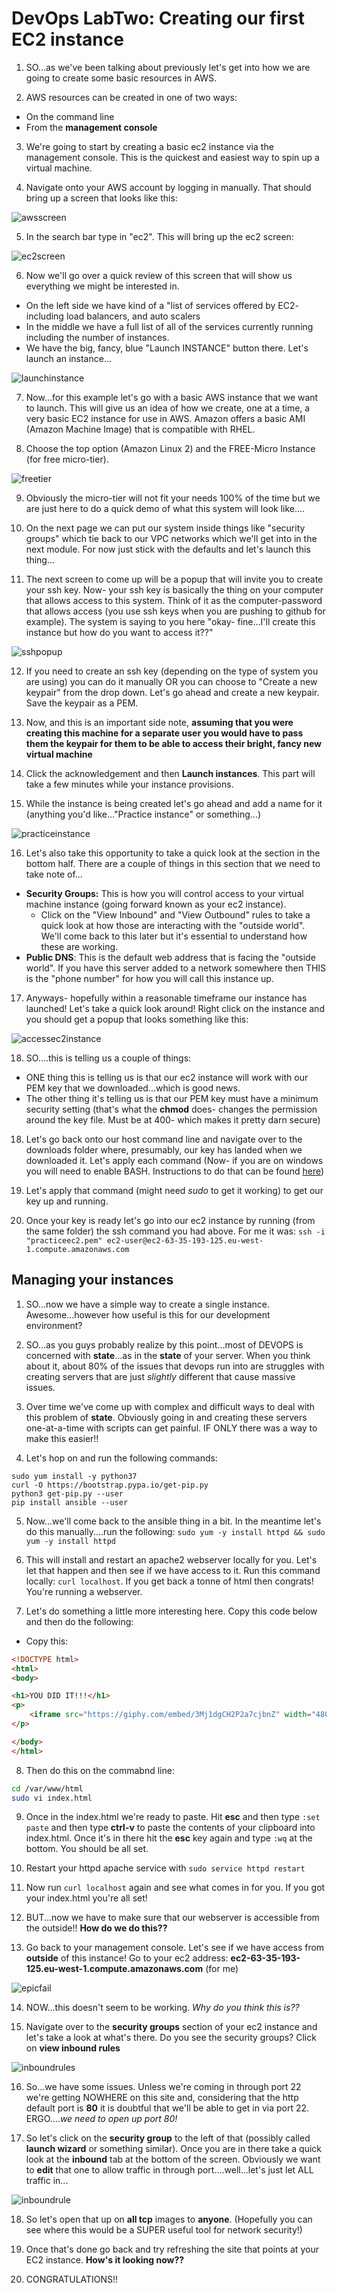 # DevOps LabTwo: Creating our first EC2 instance

1. SO...as we've been talking about previously let's get into how we are going to create some basic resources in AWS.

2. AWS resources can be created in one of two ways:

  * On the command line
  * From the **management console**

3. We're going to start by creating a basic ec2 instance via the management console. This is the quickest and easiest way to spin up a virtual machine.

4. Navigate onto your AWS account by logging in manually. That should bring up a screen that looks like this:

![awsscreen](../images/awsscreen.png)

5. In the search bar type in "ec2". This will bring up the ec2 screen:

![ec2screen](../images/ec2screen.png)

6. Now we'll go over a quick review of this screen that will show us everything we might be interested in.
  * On the left side we have kind of a "list of services offered by EC2- including load balancers, and auto scalers
  * In the middle we have a full list of all of the services currently running including the number of instances.
  * We have the big, fancy, blue "Launch INSTANCE" button there. Let's launch an instance...

![launchinstance](../images/launchinstance.png)

  7. Now...for this example let's go with a basic AWS instance that we want to launch. This will give us an idea of how we create, one at a time, a very basic EC2 instance for use in AWS. Amazon offers a basic AMI (Amazon Machine Image) that is compatible with RHEL.

  8. Choose the top option (Amazon Linux 2) and the FREE-Micro Instance (for free micro-tier).

![freetier](../images/freetier.png)

  9. Obviously the micro-tier will not fit your needs 100% of the time but we are just here to do a quick demo of what this system will look like....

  10. On the next page we can put our system inside things like "security groups" which tie back to our VPC networks which we'll get into in the next module. For now just stick with the defaults and let's launch this thing...

  11. The next screen to come up will be a popup that will invite you to create your ssh key.
  Now- your ssh key is basically the thing on your computer that allows access to this system. Think of it as the computer-password that allows access (you use ssh keys when you are pushing to github for example). The system is saying to you here "okay- fine...I'll create this instance but how do you want to access it??"

  ![sshpopup](../images/sshpopup.png)

  12. If you need to create an ssh key (depending on the type of system you are using) you can do it manually OR you can choose to "Create a new keypair" from the drop down. Let's go ahead and create a new keypair. Save the keypair as a PEM.

  13. Now, and this is an important side note, **assuming that you were creating this machine for a separate user you would have to pass them the keypair for them to be able to access their bright, fancy new virtual machine**

  14. Click the acknowledgement and then **Launch instances**. This part will take a few minutes while your instance provisions.

  15. While the instance is being created let's go ahead and add a name for it (anything you'd like..."Practice instance" or something...)

![practiceinstance](../images/practiceinstance.png)

  16. Let's also take this opportunity to take a quick look at the section in the bottom half. There are a couple of things in this section that we need to take note of...

  * **Security Groups:** This is how you will control access to your virtual machine instance (going forward known as your ec2 instance). 
      * Click on the "View Inbound" and "View Outbound" rules to take a quick look at how those are interacting with the "outside world". We'll come back to this later but it's essential to understand how these are working. 
  * **Public DNS**: This is the default web address that is facing the "outside world". If you have this server added to a network somewhere then THIS is the "phone number" for how you will call this instance up.

  17. Anyways- hopefully within a reasonable timeframe our instance has launched! Let's take a quick look around! Right click on the instance and you should get a popup that looks something like this:

  ![accessec2instance](../images/accessec2instance.png)

  18. SO....this is telling us a couple of things:
  
  * ONE thing this is telling us is that our ec2 instance will work with our PEM key that we downloaded...which is good news. 
  * The other thing it's telling us is that our PEM key must have a minimum security setting (that's what the **chmod** does- changes the permission around the key file. Must be at 400- which makes it pretty darn secure)

  18. Let's go back onto our host command line and navigate over to the downloads folder where, presumably, our key has landed when we downloaded it. Let's apply each command (Now- if you are on windows you will need to enable BASH. Instructions to do that can be found [here](https://stackoverflow.com/questions/36352627/how-to-enable-bash-in-windows-10-developer-preview))

  19. Let's apply that command (might need *sudo* to get it working) to get our key up and running. 

  20. Once your key is ready let's go into our ec2 instance by running (from the same folder) the ssh command you had above. For me it was: 
  `ssh -i "practiceec2.pem" ec2-user@ec2-63-35-193-125.eu-west-1.compute.amazonaws.com`

  ## Managing your instances

  1. SO...now we have a simple way to create a single instance. Awesome...however how useful is this for our development environment? 

  2. SO...as you guys probably realize by this point...most of DEVOPS is concerned with **state**...as in the **state** of your server. When you think about it, about 80% of the issues that devops run into are struggles with creating servers that are just *slightly* different that cause massive issues. 

  3. Over time we've come up with complex and difficult ways to deal with this problem of **state**. Obviously going in and creating these servers one-at-a-time with scripts can get painful. IF ONLY there was a way to make this easier!!

  4. Let's hop on and run the following commands: 

  ```
  sudo yum install -y python37
  curl -O https://bootstrap.pypa.io/get-pip.py
  python3 get-pip.py --user
  pip install ansible --user
  ```

  5. Now...we'll come back to the ansible thing in a bit. In the meantime let's do this manually....run the following: `sudo yum -y install httpd && sudo yum -y install httpd`

  6. This will install and restart an apache2 webserver locally for you. Let's let that happen and then see if we have access to it. Run this command locally: `curl localhost`. If you get back a tonne of html then congrats! You're running a webserver. 

  7. Let's do something a little more interesting here. Copy this code below and then do the following: 

* Copy this:
```html
<!DOCTYPE html>
<html>
<body>

<h1>YOU DID IT!!!</h1>
<p>
    <iframe src="https://giphy.com/embed/3Mj1dgCH2P2a7cjbnZ" width="480" height="480" frameBorder="0" class="giphy-embed" allowFullScreen></iframe><p><a href="https://giphy.com/gifs/beer-cheers-guinness-3Mj1dgCH2P2a7cjbnZ">via GIPHY</a></p>
</p>

</body>
</html>
```

8. Then do this on the commabnd line:

```bash
cd /var/www/html
sudo vi index.html
```

9. Once in the index.html we're ready to paste. Hit **esc** and then type `:set paste` and then type **ctrl-v** to paste the contents of your clipboard into index.html. Once it's in there hit the **esc** key again and type `:wq` at the bottom. You should be all set.

10. Restart your httpd apache service with `sudo service httpd restart`

11. Now run `curl localhost` again and see what comes in for you. If you got your index.html you're all set! 

12. BUT...now we have to make sure that our webserver is accessible from the outside!! **How do we do this??**

13. Go back to your management console. Let's see if we have access from **outside** of this instance! Go to your ec2 address: **ec2-63-35-193-125.eu-west-1.compute.amazonaws.com** (for me)

![epicfail](../images/epicfail.jpg)

14. NOW...this doesn't seem to be working. *Why do you think this is??*

15. Navigate over to the **security groups** section of your ec2 instance and let's take a look at what's there. Do you see the security groups? Click on **view inbound rules**

![inboundrules](../images/inboundrules.png)

16. So...we have some issues. Unless we're coming in through port 22 we're getting NOWHERE on this site and, considering that the http default port is **80** it is doubtful that we'll be able to get in via port 22. ERGO....*we need to open up port 80!*

17. So let's click on the **security group** to the left of that (possibly called **launch wizard** or something similar). Once you are in there take a quick look at the **inbound** tab at the bottom of the screen. Obviously we want to **edit** that one to allow traffic in through port....well...let's just let ALL traffic in...

![inboundrule](../images/inboundrule.png)

18. So let's open that up on **all tcp** images to **anyone**.
(Hopefully you can see where this would be a SUPER useful tool for network security!)

19. Once that's done go back and try refreshing the site that points at your EC2 instance. **How's it looking now??**

20. CONGRATULATIONS!!


